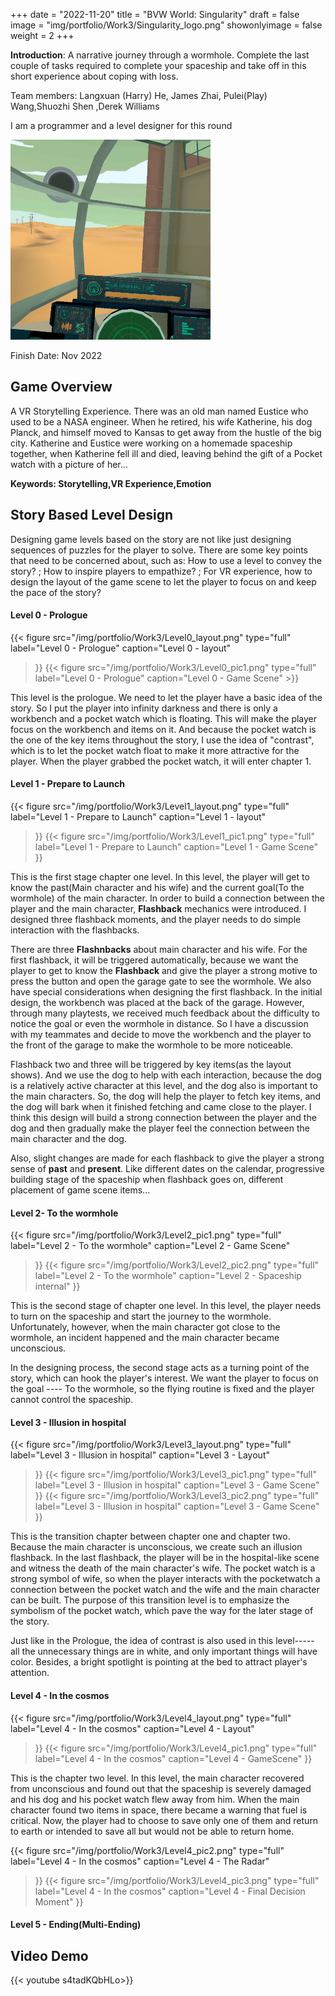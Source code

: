 +++
date = "2022-11-20"
title = "BVW World: Singularity"
draft = false
image = "img/portfolio/Work3/Singularity_logo.png"
showonlyimage = false
weight = 2
+++

**Introduction**: A narrative journey through a wormhole. Complete the last couple of tasks required to complete your spaceship and take off in this short experience about coping with loss.

Team members:
Langxuan (Harry) He, James Zhai, Pulei(Play) Wang,Shuozhi Shen ,Derek Williams

I am a programmer and a level designer for this round
<!--more-->
![gamelogo][1]

Finish Date: Nov 2022
## Game Overview
A VR Storytelling Experience. There was an old man named Eustice who used to be a NASA engineer. When he retired, his wife Katherine, his dog Planck, and himself moved to Kansas to get away from the hustle of the big city. Katherine and Eustice were working on a homemade spaceship together, when Katherine fell ill and died, leaving behind the gift of a Pocket watch with a picture of her…


**Keywords: Storytelling,VR Experience,Emotion**

## Story Based Level Design
Designing game levels based on the story are not like just designing sequences of puzzles for the player to solve. There are some key points that need to be concerned about, such as: How to use a level to convey the story? ; How to inspire players to empathize? ; For VR experience, how to design the layout of the game scene to let the player to focus on and keep the pace of the story?
#### Level 0 - Prologue
{{< figure
  src="/img/portfolio/Work3/Level0_layout.png"
  type="full"
  label="Level 0 - Prologue"
  caption="Level 0 - layout" 
  >}}
{{< figure
  src="/img/portfolio/Work3/Level0_pic1.png"
  type="full"
  label="Level 0 - Prologue"
  caption="Level 0 - Game Scene" >}}
  
  This level is the prologue. We need to let the player have a basic idea of the story. So I put the player into infinity darkness and there is only a workbench and a pocket watch which is floating. This will make the player focus on the workbench and items on it. And because the pocket watch is the one of the key items throughout the story, I use the idea of "contrast", which is to let the pocket watch float to make it more attractive for the player. When the player grabbed the pocket watch, it will enter chapter 1.
#### Level 1 - Prepare to Launch
{{< figure
  src="/img/portfolio/Work3/Level1_layout.png"
  type="full"
  label="Level 1 - Prepare to Launch"
  caption="Level 1 - layout" 
  >}}
{{< figure
  src="/img/portfolio/Work3/Level1_pic1.png"
  type="full"
  label="Level 1 - Prepare to Launch"
  caption="Level 1 - Game Scene" 
  >}}

   This is the first stage chapter one level. In this level, the player will get to know the past(Main character and his wife) and the current goal(To the wormhole) of the main character. In order to build a connection between the player and the main character, **Flashback** mechanics were introduced. I designed three flashback moments, and the player needs to do simple interaction with the flashbacks. 
  
   There are three **Flashnbacks** about main character and his wife. For the first flashback, it will be triggered automatically, because we want the player to get to know the **Flashback** and give the player a strong motive to press the button and open the garage gate to see the wormhole. We also have special considerations when designing the first flashback. In the initial design, the workbench was placed at the back of the garage. However, through many playtests, we received much feedback about the difficulty to notice the goal or even the wormhole in distance. So I have a discussion with my teammates and decide to move the workbench and the player to the front of the garage to make the wormhole to be more noticeable. 
   
   Flashback two and three will be triggered by key items(as the layout shows). And we use the dog to help with each interaction, because the dog is a relatively active character at this level, and the dog also is important to the main characters. So, the dog will help the player to fetch key items, and the dog will bark when it finished fetching and came close to the player. I think this design will build a strong connection between the player and the dog and then gradually make the player feel the connection between the main character and the dog.

   Also, slight changes are made for each flashback to give the player a strong sense of **past** and **present**. Like different dates on the calendar, progressive building stage of the spaceship when flashback goes on, different placement of game scene items...
#### Level 2- To the wormhole
{{< figure
  src="/img/portfolio/Work3/Level2_pic1.png"
  type="full"
  label="Level 2 - To the wormhole"
  caption="Level 2 - Game Scene" 
  >}}
  {{< figure
  src="/img/portfolio/Work3/Level2_pic2.png"
  type="full"
  label="Level 2 - To the wormhole"
  caption="Level 2 - Spaceship internal" 
  >}}

   This is the second stage of chapter one level. In this level, the player needs to turn on the spaceship and start the journey to the wormhole. Unfortunately, however, when the main character got close to the wormhole, an incident happened and the main character became unconscious.

   In the designing process, the second stage acts as a turning point of the story, which can hook the player's interest. We want the player to focus on the goal ---- To the wormhole, so the flying routine is fixed and the player cannot control the spaceship.
#### Level 3 - Illusion in hospital
{{< figure
  src="/img/portfolio/Work3/Level3_layout.png"
  type="full"
  label="Level 3 - Illusion in hospital"
  caption="Level 3 - Layout" 
  >}}
{{< figure
  src="/img/portfolio/Work3/Level3_pic1.png"
  type="full"
  label="Level 3 - Illusion in hospital"
  caption="Level 3 - Game Scene" 
  >}}
  {{< figure
  src="/img/portfolio/Work3/Level3_pic2.png"
  type="full"
  label="Level 3 - Illusion in hospital"
  caption="Level 3 - Game Scene" 
  >}}

  This is the transition chapter between chapter one and chapter two. Because the main character is unconscious, we create such an illusion flashback. In the last flashback, the player will be in the hospital-like scene and witness the death of the main character's wife. The pocket watch is a strong symbol of wife, so when the player interacts with the pocketwatch a connection between the pocket watch and the wife and the main character can be built. The purpose of this transition level is to emphasize the symbolism of the pocket watch, which pave the way for the later stage of the story.
  
  Just like in the Prologue, the idea of contrast is also used in this level----- all the unnecessary things are in white, and only important things will have color. Besides, a bright spotlight is pointing at the bed to attract player's attention.
#### Level 4 - In the cosmos
{{< figure
  src="/img/portfolio/Work3/Level4_layout.png"
  type="full"
  label="Level 4 - In the cosmos"
  caption="Level 4 - Layout" 
  >}}
{{< figure
  src="/img/portfolio/Work3/Level4_pic1.png"
  type="full"
  label="Level 4 - In the cosmos"
  caption="Level 4 - GameScene" 
  >}}

   This is the chapter two level. In this level, the main character recovered from unconscious and found out that the spaceship is severely damaged and his dog and his pocket watch flew away from him. When the main character found two items in space, there became a warning that fuel is critical. Now, the player had to choose to save only one of them and return to earth or intended to save all but would not be able to return home.

{{< figure
  src="/img/portfolio/Work3/Level4_pic2.png"
  type="full"
  label="Level 4 - In the cosmos"
  caption="Level 4 - The Radar" 
  >}}
  {{< figure
  src="/img/portfolio/Work3/Level4_pic3.png"
  type="full"
  label="Level 4 - In the cosmos"
  caption="Level 4 - Final Decision Moment" 
  >}}



#### Level 5 - Ending(Multi-Ending)


## Video Demo
{{< youtube s4tadKQbHLo>}}


[1]:/img/portfolio/Work3/Singularity_Intro.png
